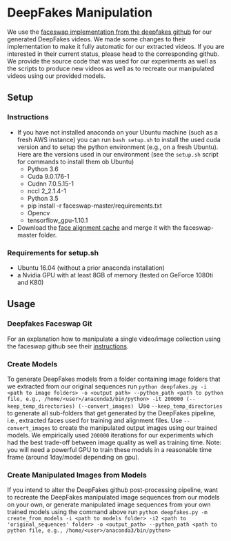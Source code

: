 # DeepFakes Manipulation

We use the [faceswap implementation from the deepfakes github](https://github.com/deepfakes/faceswap) for our generated DeepFakes videos. We made some changes to their implementation to make it fully automatic for our extracted videos. If you are interested in their current status, please head to the corresponding github.
We provide the source code that was used for our experiments as well as the scripts to produce new videos as well as to recreate our manipulated videos using our provided models.


## Setup

### Instructions

- If you have not installed anaconda on your Ubuntu machine (such as a fresh AWS instance) you can run `bash setup.sh` to install the used cuda version and to setup the python environment (e.g., on a fresh Ubuntu). Here are the versions used in our environment (see the `setup.sh` script for commands to install them ob Ubuntu)
    - Python 3.6
    - Cuda 9.0.176-1
    - Cudnn 7.0.5.15-1
    - nccl 2_2.1.4-1
    - Python 3.5
    - pip install -r faceswap-master/requirements.txt
    - Opencv
    - tensorflow_gpu-1.10.1 
- Download the [face alignment cache](http://kaldir.vc.in.tum.de/faceforensics/models/DeepFakes_face_alignment_cache.zip) and merge it with the faceswap-master folder.

### Requirements for setup.sh

- Ubuntu 16.04 (without a prior anaconda installation)
- a Nvidia GPU with at least 8GB of memory (tested on GeForce 1080ti and K80)

## Usage

### Deepfakes Faceswap Git
For an explanation how to manipulate a single video/image collection using the faceswap github see their [instructions](faceswap-master/USAGE.md).

### Create Models
To generate DeepFakes models from a folder containing image folders that we extracted from our original sequences run
`python deepfakes.py
    -i <path to image folders>
    -o <output path>
    --python_path <path to python file, e.g., /home/<user>/anaconda3/bin/python>
    -it 200000
    (--keep_temp_directories)
    (--convert_images)
    `
Use `--keep_temp_directories` to generate all sub-folders that get generated by the DeepFakes pipeline, i.e., extracted faces used for training and alignment files. Use `--convert_images` to create the manipulated output images using our trained models.
We empirically used `200000` iterations for our experiments which had the best trade-off between image quality as well as training time. Note: you will need a powerful GPU to train these models in a reasonable time frame (around 1day/model depending on gpu).    

### Create Manipulated Images from Models
If you intend to alter the DeepFakes github post-processing pipeline, want to recreate the DeepFakes manipulated image sequences from our models on your own, or generate manipulated image sequences from your own trained models using the command above run
`python deepfakes.py
    -m create_from_models
    -i <path to models folder>
    -i2 <path to 'original_sequences' folder>
    -o <output_path>
    --python_path <path to python file, e.g., /home/<user>/anaconda3/bin/python>
    `